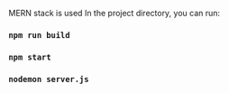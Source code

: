 MERN stack is used
In the project directory, you can run:

### `npm run build`

### `npm start`

### `nodemon server.js`
